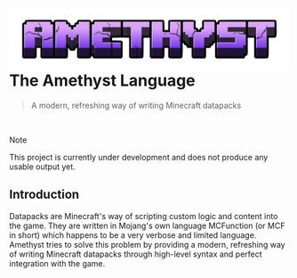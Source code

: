 <br>
<img src="Assets/logo.png" alt="Amethyst Compiler Logo" align="right" />

# The Amethyst Language <br>
> A modern, refreshing way of writing Minecraft datapacks

<br>

> [!NOTE]  
> This project is currently under development and does not produce any usable output yet.

## Introduction

Datapacks are Minecraft's way of scripting custom logic and content into the game. They are written in Mojang's own language MCFunction (or MCF in short) which happens to be a very verbose and limited language. Amethyst tries to solve this problem by providing a modern, refreshing way of writing Minecraft datapacks through high-level syntax and perfect integration with the game.